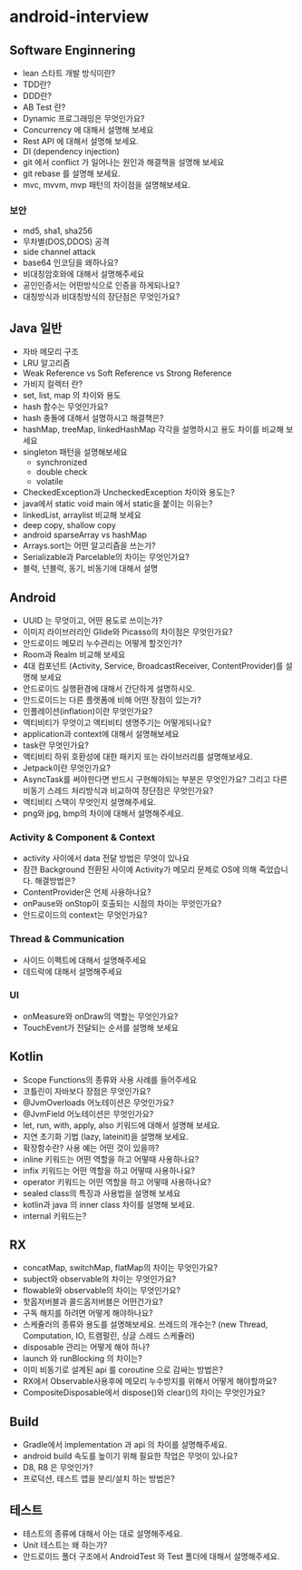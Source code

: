 # android-interview

## Software Enginnering
- lean 스타트 개발 방식이란?
- TDD란?
- DDD란?
- AB Test 란?
- Dynamic 프로그래밍은 무엇인가요?
- Concurrency 에 대해서 설명해 보세요
- Rest API 에 대해서 설명해 보세요.
- DI (dependency injection)
- git 에서 conflict 가 일어나는 원인과 해결책을 설명해 보세요
- git rebase 를 설명해 보세요.
- mvc, mvvm, mvp 패턴의 차이점을 설명해보세요.


### 보안
- md5, sha1, sha256
- 무차별(DOS,DDOS) 공격
- side channel attack
- base64 인코딩을 왜하나요?
- 비대칭암호와에 대해서 설명해주세요
- 공인인증서는 어떤방식으로 인증을 하게되나요?
- 대칭방식과 비대칭방식의 장단점은 무엇인가요?

## Java 일반
- 자바 메모리 구조
- LRU 알고리즘
- Weak Reference vs Soft Reference vs Strong Reference
- 가비지 컬렉터 란?
- set, list, map 의 차이와 용도
- hash 함수는 무엇인가요?
- hash 충돌에 대해서 설명하시고 해결책은?
- hashMap, treeMap, linkedHashMap 각각을 설명하시고 용도 차이를 비교해 보세요
- singleton 패턴을 설명해보세요
	- synchronized
	- double check
	- volatile
- CheckedException과 UncheckedException 차이와 용도는?
- java에서 static void main 에서 static을 붙이는 이유는?
- linkedList, arraylist 비교해 보세요
- deep copy, shallow copy 
- android sparseArray vs hashMap
- Arrays.sort는 어떤 알고리즘을 쓰는가?
- Serializable과 Parcelable의 차이는 무엇인가요?
- 블럭, 넌블럭, 동기, 비동기에 대해서 설명

## Android
- UUID 는 무엇이고, 어떤 용도로 쓰이는가?
- 이미지 라이브러리인 Glide와 Picasso의 차이점은 무엇인가요?
- 안드로이드 메모리 누수관리는 어떻게 할것인가?
- Room과 Realm 비교해 보세요
- 4대 컴포넌트 (Activity, Service, BroadcastReceiver, ContentProvider)를 설명해 보세요
- 안드로이드 실행환경에 대해서 간단하게 설명하시오.
- 안드로이드는 다른 플랫폼에 비해 어떤 장점이 있는가?
- 인플레이션(inflation)이란 무엇인가요?
- 액티비티가 무엇이고 액티비티 생명주기는 어떻게되나요?
- application과 context에 대해서 설명해보세요
- task란 무엇인가요?
- 액티비티 하위 호환성에 대한 패키지 또는 라이브러리를 설명해보세요.
- Jetpack이란 무엇인가요? 
- AsyncTask를 써야한다면 반드시 구현해야되는 부분은 무엇인가요? 그리고 다른 비동기 스레드 처리방식과 비교하여 장단점은 무엇인가요?
- 액티비티 스택이 무엇인지 설명해주세요.
- png와 jpg, bmp의 차이에 대해서 설명해주세요.

### Activity & Component & Context
- activity 사이에서 data 전달 방법은 무엇이 있나요
- 잠깐 Background 전환된 사이에 Activity가 메모리 문제로 OS에 의해 죽었습니다. 해결방법은?
- ContentProvider은 언제 사용하나요?
- onPause와 onStop이 호출되는 시점의 차이는 무엇인가요?
- 안드로이드의 context는 무엇인가요?

### Thread & Communication
- 사이드 이펙트에 대해서 설명해주세요
- 데드락에 대해서 설명해주세요

### UI
- onMeasure와 onDraw의 역할는 무엇인가요?
- TouchEvent가 전달되는 순서를 설명해 보세요

## Kotlin
- Scope Functions의 종류와 사용 사례를 들어주세요
- 코틀린이 자바보다 장점은 무엇인가요?
- @JvmOverloads 어노테이션은 무엇인가요?
- @JvmField 어노테이션은 무엇인가요?
- let, run, with, apply, also 키워드에 대해서 설명해 보세요.
- 지연 초기화 기법 (lazy, lateinit)을 설명해 보세요.
- 확장함수란? 사용 예는 어떤 것이 있을까?
- inline 키워드는 어떤 역할을 하고 어떻때 사용하나요?
- infix 키워드는 어떤 역할을 하고 어떻때 사용하나요?
- operator 키워드는 어떤 역할을 하고 어떻때 사용하나요?
- sealed class의 특징과 사용법을 설명해 보세요
- kotlin과 java 의 inner class 차이를 설명해 보세요.
- internal 키워드는?

## RX
- concatMap, switchMap, flatMap의 차이는 무엇인가요?
- subject와 observable의 차이는 무엇인가요?
- flowable와 observable의 차이는 무엇인가요?
- 핫옵저버블과 콜드옵저버블은 어떤건가요?
- 구독 해지를 하려면 어떻게 해야하나요?
- 스케쥴러의 종류와 용도를 설명해보세요. 쓰레드의 개수는? (new Thread, Computation, IO, 트램펄린, 싱글 스레드 스케쥴러)
- disposable 관리는 어떻게 해야 하나?
- launch 와 runBlocking 의 차이는?
- 이미 비동기로 설계된 api 를 coroutine 으로 감싸는 방법은?
- RX에서 Observable사용후에 메모리 누수방지를 위해서 어떻게 해야할까요?
- CompositeDisposable에서 dispose()와 clear()의 차이는 무엇인가요?

## Build
- Gradle에서 implementation 과 api 의 차이를 설명해주세요.
- android build 속도를 높이기 위해 필요한 작업은 무엇이 있나요?
- D8, R8 은 무엇인가?
- 프로덕션, 테스트 앱을 분리/설치 하는 방법은?

## 테스트
- 테스트의 종류에 대해서 아는 대로 설명해주세요.
- Unit 테스트는 왜 하는가?
- 안드로이드 폴더 구조에서 AndroidTest 와 Test 폴더에 대해서 설명해주세요.
